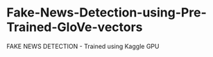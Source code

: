 # Fake-News-Detection-using-Pre-Trained-GloVe-vectors
FAKE NEWS DETECTION - Trained using Kaggle GPU
